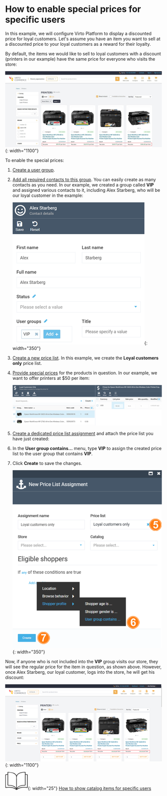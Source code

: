 # How to enable special prices for specific users
In this example, we will configure Virto Platform to display a discounted price for loyal customers.
Let's assume you have an item you want to sell at a discounted price to your loyal customers as a reward for their loyalty. 

By default, the items we would like to sell to loyal customers with a discount (printers in our example) have the same price for everyone who visits the store:

![Regular prices](media/regular-prices.jpg){: width="1100"}

To enable the special prices:

1. [Create a user group](../catalog-personalization/user-groups.md#add-new-user-group).
1. [Add all required contacts to this group](../contacts/managing-contacts.md#add-contacts). You can easily create as many contacts as you need. In our example, we created a group called **VIP** and assigned various contacts to it, including Alex Starberg, who will be our loyal customer in the example:

    ![Adding contact to user group](media/adding-to-ug.png){: width="350"}

1. [Create a new price list](creating-new-price-list.md). In this example, we create the **Loyal customers only** price list.

1. [Provide special prices](creating-new-price-list.md#add-products-to-price-list) for the products in question. In our example, we want to offer printers at $50 per item:

    ![Adding prices](media/adding-prices1.png)

1. [Create a dedicated price list assignment](adding-new-assignment.md) and attach the price list you have just created:

1.  In the **User group contains...** menu, type **VIP** to assign the created price list to the user group that contains **VIP**. 

1.  Click **Create** to save the changes.

    ![Vip](media/example-price-list-assignment.png){: width="350"}

Now, if anyone who is not included into the **VIP** group visits our store, they will see the regular price for the item in question, as shown above. However, once Alex Starberg, our loyal customer, logs into the store, he will get his discount:

![Prices for targeted user](media/price-list-for-targeted-user.png){: width="1100"}

![Readmore](media/readmore.png){: width="25"} [How to show catalog items for specific users](../catalog-personalization/example.md)

